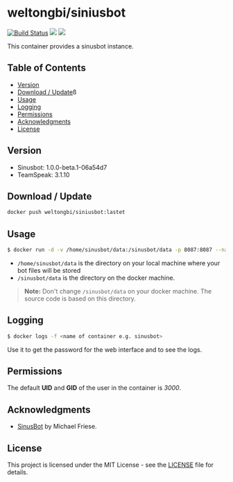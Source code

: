 # weltongbi/siniusbot
[![Build Status](https://travis-ci.org/MoonLiightz/docker-sinusbot.svg?branch=master)](https://travis-ci.org/weltongbi/docker-sinusbot)
[![](https://images.microbadger.com/badges/image/weltongbi/sinusbot.svg)](https://microbadger.com/images/weltongbi/sinusbot "Get your own image badge on microbadger.com")
[![](https://images.microbadger.com/badges/version/weltongbi/sinusbot.svg)](https://microbadger.com/images/weltongbi/sinusbot "Get your own version badge on microbadger.com")

This container provides a sinusbot instance. 


## Table of Contents
- [Version](#version)
- [Download / Update](#download--update)ß
- [Usage](#usage)
- [Logging](#logging)
- [Permissions](#permissions)
- [Acknowledgments](#acknowledgments)
- [License](#license)



## Version

- Sinusbot: 1.0.0-beta.1-06a54d7
- TeamSpeak: 3.1.10



## Download / Update
```sh
docker push weltongbi/siniusbot:lastet
```



## Usage
```sh
$ docker run -d -v /home/sinusbot/data:/sinusbot/data -p 8087:8087 --name sinusbot weltongbi/siniusbot:lastet
```

- ``` /home/sinusbot/data ``` is the directory on your local machine where your bot files will be stored
- ``` /sinusbot/data ``` is the directory on the docker machine.
> **Note:** Don't change `/sinusbot/data` on your docker machine. The source code is based on this directory.



## Logging
```sh 
$ docker logs -f <name of container e.g. sinusbot> 
``` 
Use it to get the password for the web interface and to see the logs.



## Permissions
The default **UID** and **GID** of the user in the container is _3000_.



## Acknowledgments
* [SinusBot](http://www.sinusbot.com/) by Michael Friese.



## License
This project is licensed under the MIT License - see the [LICENSE](LICENSE) file for details.
